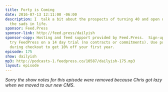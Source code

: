 ```yaml
---
title: Forty is Coming
date: 2016-07-13 12:11:00 -06:00
description: I  talk a bit about the prospects of turning 40 and open up a bit about
  the sads in life.
sponsor: Feed.Press
sponsor-link: http://feed.press/dailyish
sponsor-copy: Hosting and feed support provided by Feed.Press.  Sign-up today and
  try FeedPress on a 14 day trial (no contracts or commitments). Use promo code "dailyish"
  during checkout to get 10% off your first year.
episode: 175
show: dailyish
mp3: http://podcasts-1.feedpress.co/10587/dailyish-175.mp3
layout: episode
---
```


<em>Sorry the show notes for this episode were removed because Chris got lazy when we moved to our new CMS</em>.
